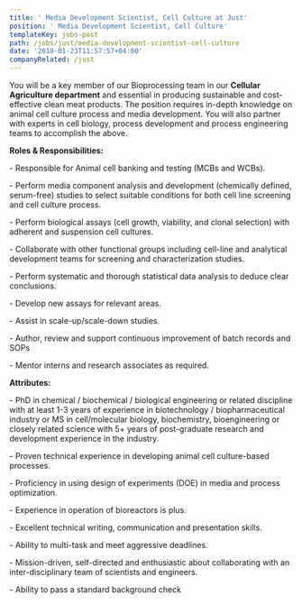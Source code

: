 ```yaml
---
title: ' Media Development Scientist, Cell Culture at Just'
position: ' Media Development Scientist, Cell Culture'
templateKey: jobs-post
path: /jobs/just/media-development-scientist-cell-culture
date: '2019-01-23T11:57:57+04:00'
companyRelated: /just
---
```

You will be a key member of our Bioprocessing team in our **Cellular Agriculture department** and essential in producing sustainable and cost-effective clean meat products. The position requires in-depth knowledge on animal cell culture process and media development. You will also partner with experts in cell biology, process development and process engineering teams to accomplish the above.



**Roles & Responsibilities:**

\- Responsible for Animal cell banking and testing (MCBs and WCBs).

\- Perform media component analysis and development (chemically defined, serum-free) studies to select suitable conditions for both cell line screening and cell culture process.

\- Perform biological assays (cell growth, viability, and clonal selection) with adherent and suspension cell cultures.

\- Collaborate with other functional groups including cell-line and analytical development teams for screening and characterization studies.

\- Perform systematic and thorough statistical data analysis to deduce clear conclusions.

\- Develop new assays for relevant areas.

\- Assist in scale-up/scale-down studies.

\- Author, review and support continuous improvement of batch records and SOPs

\- Mentor interns and research associates as required.



**Attributes:**

\- PhD in chemical / biochemical / biological engineering or related discipline with at least 1-3 years of experience in biotechnology / biopharmaceutical industry or MS in cell/molecular biology, biochemistry, bioengineering or closely related science with 5+ years of post-graduate research and development experience in the industry.

\- Proven technical experience in developing animal cell culture-based processes.

\- Proficiency in using design of experiments (DOE) in media and process optimization.

\- Experience in operation of bioreactors is plus.

\- Excellent technical writing, communication and presentation skills.

\- Ability to multi-task and meet aggressive deadlines.

\- Mission-driven, self-directed and enthusiastic about collaborating with an inter-disciplinary team of scientists and engineers.

\- Ability to pass a standard background check
